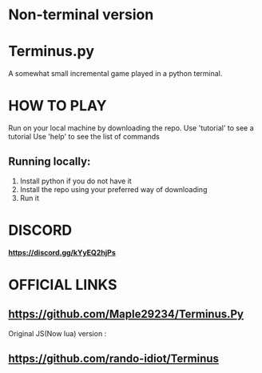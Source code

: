 # Non-terminal version

# Terminus.py
A somewhat small incremental game played in a python terminal.
# __HOW TO PLAY__
Run on your local machine by downloading the repo.
Use 'tutorial' to see a tutorial 
Use 'help' to see the list of commands

## Running locally:
   1. Install python if you do not have it 
   2. Install the repo using your preferred way of downloading
   3. Run it

# __DISCORD__
**https://discord.gg/kYyEQ2hjPs**


# OFFICIAL LINKS
## https://github.com/Maple29234/Terminus.Py
Original JS(Now lua) version : 
## https://github.com/rando-idiot/Terminus
